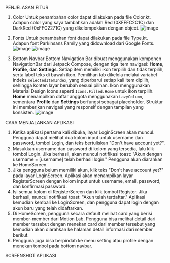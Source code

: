 PENJELASAN FITUR
1. Color
Untuk penambahan color dapat dilakukan pada file Color.kt. Adapun color yang saya tambahkan adalah Red (0XFFFC2C1C) dan DarkRed (0xFFC2271C) yang dikelompokkan dengan object.
![image](https://github.com/user-attachments/assets/890ce55e-fcf6-4573-9100-71ebda62ffed)

2. Fonts
Untuk penambahan font dapat dilakukan pada file Type.kt. Adapun font Parkinsans Family yang didownload dari Google Fonts.
![image](https://github.com/user-attachments/assets/cdb55382-d80b-4823-98a1-64038c6a6538)
![image](https://github.com/user-attachments/assets/67b24316-8de3-4a97-9ece-8c1f88b339a4)

3. Bottom Navbar
Bottom Navigation Bar dibuat menggunakan komponen NavigationBar dari Jetpack Compose, dengan tiga item navigasi: **Home**, **Profile**, dan **Settings**. Setiap item memiliki ikon terpilih dan tidak terpilih, serta label teks di bawah ikon. Pemilihan tab dikelola melalui variabel indeks `selectedItemIndex`, yang diperbarui setiap kali item dipilih, sehingga konten layar berubah sesuai pilihan. Ikon menggunakan Material Design Icons seperti `Icons.Filled.Home` untuk ikon terpilih. **Home** menampilkan daftar anggota menggunakan `LazyColumn`, sementara **Profile** dan **Settings** berfungsi sebagai placeholder. Struktur ini memberikan navigasi yang responsif dengan tampilan yang konsisten.
![image](https://github.com/user-attachments/assets/e49414d9-2161-4643-81ea-9c7d66bb6ab2)


CARA MENJALANKAN APLIKASI
1. Ketika aplikasi pertama kali dibuka, layar LoginScreen akan muncul. Pengguna dapat melihat dua kolom input untuk username dan password, tombol Login, dan teks bertuliskan "Don't have account yet?".
2. Masukkan username dan password di kolom yang tersedia, lalu klik tombol Login. Jika berhasil, akan muncul notifikasi toast: "Akun dengan username = [username] telah berhasil login." Pengguna akan diarahkan ke HomeScreen.
3. Jika pengguna belum memiliki akun, klik teks "Don't have account yet?" pada layar LoginScreen. Aplikasi akan menampilkan layar RegisterScreen dengan kolom input untuk username, email, password, dan konfirmasi password.
4. Isi semua kolom di RegisterScreen dan klik tombol Register. Jika berhasil, muncul notifikasi toast: "Akun telah terdaftar." Aplikasi kemudian kembali ke LoginScreen, dan pengguna dapat login dengan akun baru yang telah didaftarkan.
5. Di HomeScreen, pengguna secara default melihat card yang berisi member-member dari Motion Lab. Pengguna bisa melihat detail dari member tersebut dengan menekan card dari member tersebut yang kemudian akan diarahkan ke halaman detail informasi dari member berikut.
6. Pengguna juga bisa berpindah ke menu setting atau profile dengan menekan tombol pada bottom navbar.


SCREENSHOT APLIKASI
